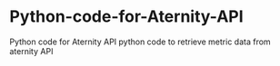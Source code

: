 # Python-code-for-Aternity-API
Python code for Aternity API
python code to retrieve metric data from aternity API
